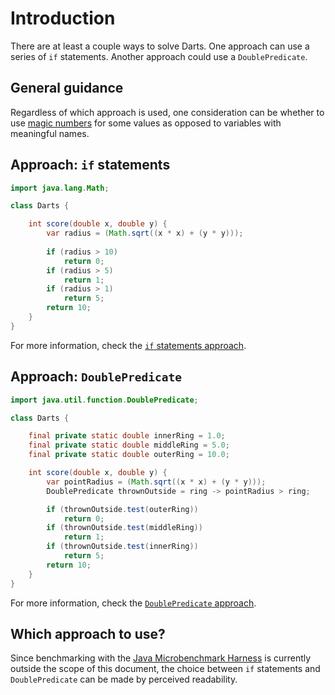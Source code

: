 # Introduction

There are at least a couple ways to solve Darts.
One approach can use a series of `if` statements.
Another approach could use a `DoublePredicate`.

## General guidance

Regardless of which approach is used, one consideration can be whether to use [magic numbers][magic-numbers] for some values
as opposed to variables with meaningful names.

## Approach: `if`  statements

```java
import java.lang.Math;

class Darts {

    int score(double x, double y) {
        var radius = (Math.sqrt((x * x) + (y * y)));
        
        if (radius > 10)
            return 0;
        if (radius > 5)
            return 1;
        if (radius > 1)
            return 5;
        return 10;
    }
}
```

For more information, check the [`if` statements approach][approach-if-staements].

## Approach: `DoublePredicate`

```java
import java.util.function.DoublePredicate;

class Darts {

    final private static double innerRing = 1.0;
    final private static double middleRing = 5.0;
    final private static double outerRing = 10.0;

    int score(double x, double y) {
        var pointRadius = (Math.sqrt((x * x) + (y * y)));
        DoublePredicate thrownOutside = ring -> pointRadius > ring;

        if (thrownOutside.test(outerRing))
            return 0;
        if (thrownOutside.test(middleRing))
            return 1;
        if (thrownOutside.test(innerRing))
            return 5;
        return 10;
    }
}
```

For more information, check the [`DoublePredicate` approach][approach-doublepredicate].

## Which approach to use?

Since benchmarking with the [Java Microbenchmark Harness][jmh] is currently outside the scope of this document,
the choice between `if` statements and `DoublePredicate` can be made by perceived readability.

[magic-numbers]: https://en.wikipedia.org/wiki/Magic_number_(programming)
[jmh]: https://github.com/openjdk/jmh
[approach-if-staements]: https://exercism.org/tracks/java/exercises/darts/approaches/if-statements
[approach-doublepredicate]: https://exercism.org/tracks/java/exercises/darts/approaches/doublepredicate

